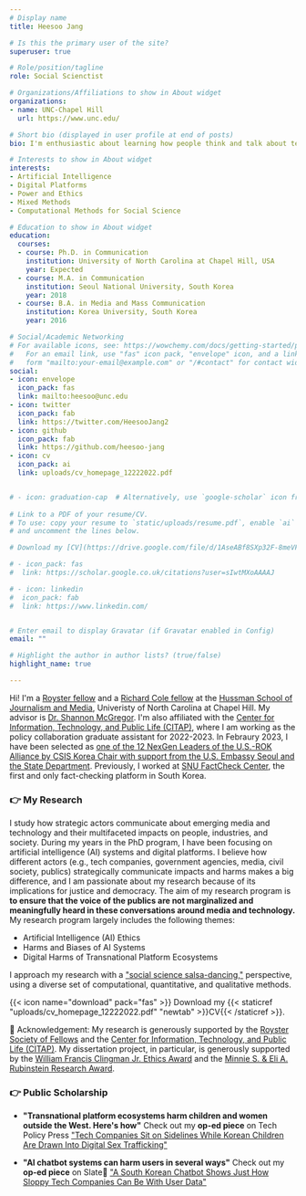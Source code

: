 ```yaml
---
# Display name
title: Heesoo Jang

# Is this the primary user of the site?
superuser: true

# Role/position/tagline
role: Social Scienctist

# Organizations/Affiliations to show in About widget
organizations:
- name: UNC-Chapel Hill
  url: https://www.unc.edu/

# Short bio (displayed in user profile at end of posts)
bio: I'm enthusiastic about learning how people think and talk about technology and which factors influence them to do so. Through my research, I aim to address the multifaceted impacts of AI systems and digital platforms on people and society and their implications for democracy. More specifically, I look into the discourses, framing efforts, and ethical issues of AI technology and digital platforms. 

# Interests to show in About widget
interests:
- Artificial Intelligence
- Digital Platforms
- Power and Ethics
- Mixed Methods
- Computational Methods for Social Science

# Education to show in About widget
education:
  courses:
  - course: Ph.D. in Communication
    institution: University of North Carolina at Chapel Hill, USA
    year: Expected
  - course: M.A. in Communication
    institution: Seoul National University, South Korea
    year: 2018
  - course: B.A. in Media and Mass Communication
    institution: Korea University, South Korea
    year: 2016

# Social/Academic Networking
# For available icons, see: https://wowchemy.com/docs/getting-started/page-builder/#icons
#   For an email link, use "fas" icon pack, "envelope" icon, and a link in the
#   form "mailto:your-email@example.com" or "/#contact" for contact widget.
social:
- icon: envelope
  icon_pack: fas
  link: mailto:heesoo@unc.edu
- icon: twitter
  icon_pack: fab
  link: https://twitter.com/HeesooJang2
- icon: github
  icon_pack: fab
  link: https://github.com/heesoo-jang
- icon: cv
  icon_pack: ai
  link: uploads/cv_homepage_12222022.pdf


# - icon: graduation-cap  # Alternatively, use `google-scholar` icon from `ai` icon pack
 
# Link to a PDF of your resume/CV.
# To use: copy your resume to `static/uploads/resume.pdf`, enable `ai` icons in `params.toml`, 
# and uncomment the lines below.

# Download my [CV](https://drive.google.com/file/d/1AseABf8SXp32F-8meVFYr5okzXXGVAyI/view?usp=sharing)

# - icon_pack: fas
#  link: https://scholar.google.co.uk/citations?user=sIwtMXoAAAAJ

# - icon: linkedin
#  icon_pack: fab
#  link: https://www.linkedin.com/


# Enter email to display Gravatar (if Gravatar enabled in Config)
email: ""

# Highlight the author in author lists? (true/false)
highlight_name: true

---
```


Hi! I'm a [Royster fellow](https://gradschool.unc.edu/funding/gradschool/royster/) and a [Richard Cole fellow](https://web.archive.org/web/20191118042438/http://hussman.unc.edu/phd/cost-and-funding) at the [Hussman School of Journalism and Media](http://hussman.unc.edu/), Univeristy of North Carolina at Chapel Hill. My advisor is [Dr. Shannon McGregor](http://www.shannoncmcgregor.com/). I'm also affiliated with the [Center for Information, Technology, and Public Life (CITAP)](https://citap.unc.edu/), where I am working as the policy collaboration graduate assistant for 2022-2023. In Febraury 2023, I have been selected as [one of the 12 NexGen Leaders of the U.S.-ROK Alliance by CSIS Korea Chair with support from the U.S. Embassy Seoul and the State Department](https://www.csis.org/programs/korea-chair/projects/30-next-generation-us-rok-alliance). Previously, I worked at [SNU FactCheck Center](https://factcheck.snu.ac.kr/home/about), the first and only fact-checking platform in South Korea.

### 👉 My Research
I study how strategic actors communicate about emerging media and technology and their multifaceted impacts on people, industries, and society. During my years in the PhD program, I have been focusing on artificial intelligence (AI) systems and digital platforms. I believe how different actors (e.g., tech companies, government agencies, media, civil society, publics) strategically communicate impacts and harms makes a big difference, and I am passionate about my research because of its implications for justice and democracy. The aim of my research program is <b> to ensure that the voice of the publics are not marginalized and meaningfully heard in these conversations around media and technology. </b> My research program largely includes the following themes:

- Artificial Intelligence (AI) Ethics
- Harms and Biases of AI Systems
- Digital Harms of Transnational Platform Ecosystems


I approach my research with a ["social science salsa-dancing,"](https://www.hup.harvard.edu/catalog.php?isbn=9780674048218) perspective, using a diverse set of computational, quantitative, and qualitative methods. 

{{< icon name="download" pack="fas" >}} Download my {{< staticref "uploads/cv_homepage_12222022.pdf" "newtab" >}}CV{{< /staticref >}}.


💜 Acknowledgement: My research is generously supported by the [Royster Society of Fellows](https://gradschool.unc.edu/funding/gradschool/royster/) and the [Center for Information, Technology, and Public Life (CITAP)](https://citap.unc.edu/). My dissertation project, in particular, is generously supported by the [William Francis Clingman Jr. Ethics Award](http://hussman.unc.edu/william-francis-clingman-jr-ethics-award) and the [Minnie S. & Eli A. Rubinstein Research Award](http://hussman.unc.edu/minnie-s-and-eli-rubinstein-research-awards).


### 👉 Public Scholarship

- <b>"Transnational platform ecosystems harm children and women outside the West. Here's how"</b> Check out my <b>op-ed piece</b> on Tech Policy Press ["Tech Companies Sit on Sidelines While Korean Children Are Drawn Into Digital Sex Trafficking"](https://techpolicy.press/tech-companies-sit-on-sidelines-while-korean-children-are-drawn-into-digital-sex-trafficking/) 

- <b>"AI chatbot systems can harm users in several ways"</b> Check out my <b>op-ed piece</b> on Slate🤖 ["A South Korean Chatbot Shows Just How Sloppy Tech Companies Can Be With User Data"](https://slate.com/technology/2021/04/scatterlab-lee-luda-chatbot-kakaotalk-ai-privacy.html)


